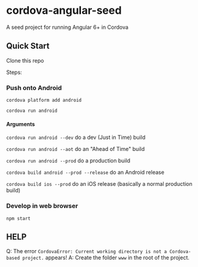 # cordova-angular-seed
A seed project for running Angular 6+ in Cordova

## Quick Start
Clone this repo

Steps:

### Push onto Android
```
cordova platform add android

cordova run android

```
#### Arguments
`cordova run android --dev` do a dev (Just in Time) build

`cordova run android --aot` do an "Ahead of Time" build

`cordova run android --prod` do a production build

`cordova build android --prod --release` do an Android release

`cordova build ios --prod` do an iOS release (basically a normal production build)

### Develop in web browser
```
npm start
```

## HELP
Q: The error `CordovaError: Current working directory is not a Cordova-based project.` appears!
A: Create the folder `www` in the root of the project.
